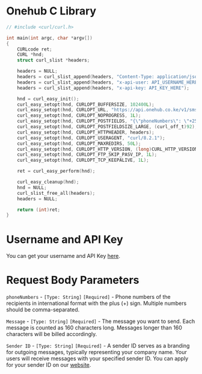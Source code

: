 # Onehub C Library
```c
// #include <curl/curl.h>

int main(int argc, char *argv[])
{
    CURLcode ret;
    CURL *hnd;
    struct curl_slist *headers;

    headers = NULL;
    headers = curl_slist_append(headers, "Content-Type: application/json");
    headers = curl_slist_append(headers, "x-api-user: API_USERNAME_HERE");
    headers = curl_slist_append(headers, "x-api-key: API_KEY_HERE");

    hnd = curl_easy_init();
    curl_easy_setopt(hnd, CURLOPT_BUFFERSIZE, 102400L);
    curl_easy_setopt(hnd, CURLOPT_URL, "https://api.onehub.co.ke/v1/sms/send");
    curl_easy_setopt(hnd, CURLOPT_NOPROGRESS, 1L);
    curl_easy_setopt(hnd, CURLOPT_POSTFIELDS, "{\"phoneNumbers\": \"+2547XXXXXXXX,+2547XXXXXXXX\", \"message\": \"Hello Api!\",\"senderId\":\"Onehub\"}");
    curl_easy_setopt(hnd, CURLOPT_POSTFIELDSIZE_LARGE, (curl_off_t)92);
    curl_easy_setopt(hnd, CURLOPT_HTTPHEADER, headers);
    curl_easy_setopt(hnd, CURLOPT_USERAGENT, "curl/8.2.1");
    curl_easy_setopt(hnd, CURLOPT_MAXREDIRS, 50L);
    curl_easy_setopt(hnd, CURLOPT_HTTP_VERSION, (long)CURL_HTTP_VERSION_2TLS);
    curl_easy_setopt(hnd, CURLOPT_FTP_SKIP_PASV_IP, 1L);
    curl_easy_setopt(hnd, CURLOPT_TCP_KEEPALIVE, 1L);

    ret = curl_easy_perform(hnd);

    curl_easy_cleanup(hnd);
    hnd = NULL;
    curl_slist_free_all(headers);
    headers = NULL;

    return (int)ret;
}
```
# Username and API Key
You can get your username and API Key [here](https://dashboard.onehub.co.ke/account/0/user/signup).
# Request Body Parameters
`phoneNumbers` - `[Type: String]` `[Required]` - Phone numbers of the recipients in international format with the plus (+) sign. Multiple numbers should be comma-separated.

`Message` - `[Type: String]` `[Required]` - The message you want to send. Each message is counted as 160 characters long. Messages longer than 160 characters will be billed accordingly.

`Sender ID` - `[Type: String]` `[Required]` - A sender ID serves as a branding for outgoing messages, typically representing your company name. Your users will receive messages with your specified sender ID. You can apply for your sender ID on our [website](https://onehub.co.ke/).
